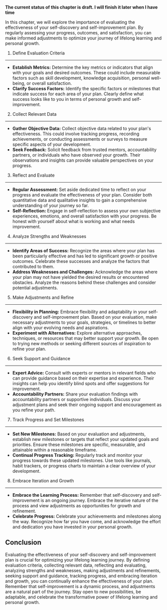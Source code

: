 **The current status of this chapter is draft. I will finish it later when I have time**

In this chapter, we will explore the importance of evaluating the effectiveness of your self-discovery and self-improvement plan. By regularly assessing your progress, outcomes, and satisfaction, you can make informed adjustments to optimize your journey of lifelong learning and personal growth.

1. Define Evaluation Criteria
-----------------------------

* **Establish Metrics:** Determine the key metrics or indicators that align with your goals and desired outcomes. These could include measurable factors such as skill development, knowledge acquisition, personal well-being, or overall satisfaction.
* **Clarify Success Factors:** Identify the specific factors or milestones that indicate success for each area of your plan. Clearly define what success looks like to you in terms of personal growth and self-improvement.

2. Collect Relevant Data
------------------------

* **Gather Objective Data:** Collect objective data related to your plan's effectiveness. This could involve tracking progress, recording achievements, or conducting assessments or surveys to measure specific aspects of your development.
* **Seek Feedback:** Solicit feedback from trusted mentors, accountability partners, or individuals who have observed your growth. Their observations and insights can provide valuable perspectives on your progress.

3. Reflect and Evaluate
-----------------------

* **Regular Assessment:** Set aside dedicated time to reflect on your progress and evaluate the effectiveness of your plan. Consider both quantitative data and qualitative insights to gain a comprehensive understanding of your journey so far.
* **Self-Reflection:** Engage in self-reflection to assess your own subjective experiences, emotions, and overall satisfaction with your progress. Be honest with yourself about what is working and what needs improvement.

4. Analyze Strengths and Weaknesses
-----------------------------------

* **Identify Areas of Success:** Recognize the areas where your plan has been particularly effective and has led to significant growth or positive outcomes. Celebrate these successes and analyze the factors that contributed to them.
* **Address Weaknesses and Challenges:** Acknowledge the areas where your plan may not have yielded the desired results or encountered obstacles. Analyze the reasons behind these challenges and consider potential adjustments.

5. Make Adjustments and Refine
------------------------------

* **Flexibility in Planning:** Embrace flexibility and adaptability in your self-discovery and self-improvement plan. Based on your evaluation, make necessary adjustments to your goals, strategies, or timelines to better align with your evolving needs and aspirations.
* **Experiment with Alternatives:** Explore alternative approaches, techniques, or resources that may better support your growth. Be open to trying new methods or seeking different sources of inspiration to refine your plan.

6. Seek Support and Guidance
----------------------------

* **Expert Advice:** Consult with experts or mentors in relevant fields who can provide guidance based on their expertise and experience. Their insights can help you identify blind spots and offer suggestions for improvement.
* **Accountability Partners:** Share your evaluation findings with accountability partners or supportive individuals. Discuss your adjustment plans and seek their ongoing support and encouragement as you refine your path.

7. Track Progress and Set Milestones
------------------------------------

* **Set New Milestones:** Based on your evaluation and adjustments, establish new milestones or targets that reflect your updated goals and priorities. Ensure these milestones are specific, measurable, and attainable within a reasonable timeframe.
* **Continual Progress Tracking:** Regularly track and monitor your progress towards these updated milestones. Use tools like journals, habit trackers, or progress charts to maintain a clear overview of your development.

8. Embrace Iteration and Growth
-------------------------------

* **Embrace the Learning Process:** Remember that self-discovery and self-improvement is an ongoing journey. Embrace the iterative nature of the process and view adjustments as opportunities for growth and refinement.
* **Celebrate Progress:** Celebrate your achievements and milestones along the way. Recognize how far you have come, and acknowledge the effort and dedication you have invested in your personal growth.

Conclusion
----------

Evaluating the effectiveness of your self-discovery and self-improvement plan is crucial for optimizing your lifelong learning journey. By defining evaluation criteria, collecting relevant data, reflecting and evaluating, analyzing strengths and weaknesses, making adjustments and refinements, seeking support and guidance, tracking progress, and embracing iteration and growth, you can continually enhance the effectiveness of your plan. Remember that self-improvement is a dynamic process, and adjustments are a natural part of the journey. Stay open to new possibilities, be adaptable, and celebrate the transformative power of lifelong learning and personal growth.
